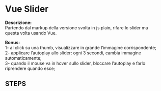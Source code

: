 Vue Slider
======
**Descrizione:** <br>
Partendo dal markup della versione svolta in js plain, rifare lo slider ma questa volta usando Vue.

**Bonus:** <br>
1- al click su una thumb, visualizzare in grande l’immagine corrispondente; <br>
2- applicare l’autoplay allo slider: ogni 3 secondi, cambia immagine automaticamente; <br>
3- quando il mouse va in hover sullo slider, bloccare l’autoplay e farlo riprendere quando esce; <br>

## STEPS
